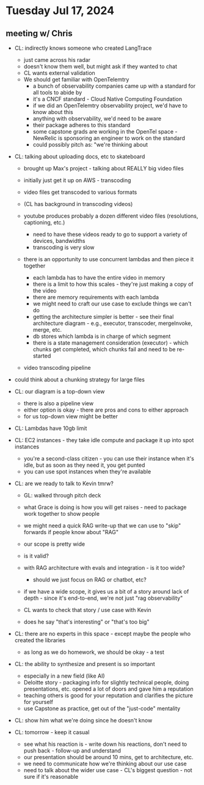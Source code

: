 # Tuesday Jul 17, 2024

## meeting w/ Chris

- CL:  indirectly knows someone who created LangTrace
  - just came across his radar
  - doesn't know them well, but might ask if they wanted to chat
  - CL wants external validation
  - We should get familiar with OpenTelemtry
    - a bunch of observability companies came up with a standard for all tools to abide by
    - it's a CNCF standard - Cloud Native Computing Foundation
    - if we did an OpenTelemtry observability project, we'd have to know about this
    - anything with observability, we'd need to be aware
    - their package adheres to this standard
    - some capstone grads are working in the OpenTel space - NewRelic is sponsoring an engineer to work on the standard
    - could possibly pitch as:  "we're thinking about 


- CL:  talking about uploading docs, etc to skateboard
  - brought up Max's project - talking about REALLY big video files
  - initially just get it up on AWS - transcoding
  - video files get transcoded to various formats
  - (CL has background in transcoding videos)
  - youtube produces probably a dozen different video files (resolutions, captioning, etc.)
    - need to have these videos ready to go to support a variety of devices, bandwidths
    - transcoding is very slow
  - there is an opportunity to use concurrent lambdas and then piece it together
    - each lambda has to have the entire video in memory
    - there is a limit to how this scales - they're just making a copy of the video
    - there are memory requirements with each lambda
    - we might need to craft our use case to exclude things we can't do
    - getting the architecture simpler is better - see their final architecture diagram - e.g., executor, transcoder, mergeInvoke, merge, etc.
    - db stores which lambda is in charge of which segment
    - there is a state management consideration (executor) - which chunks get completed, which chunks fail and need to be re-started

  - video transcoding pipeline

- could think about a chunking strategy for large files

- CL:  our diagram is a top-down view
  - there is also a pipeline view
  - either option is okay - there are pros and cons to either approach
  - for us top-down view might be better

- CL: Lambdas have 10gb limit

- CL:  EC2 instances - they take idle compute and package it up into spot instances
  - you're a second-class citizen - you can use their instance when it's idle, but as soon as they need it, you get punted
  - you can use spot instances when they're available


- CL:  are we ready to talk to Kevin tmrw?
  - GL:  walked through pitch deck
  - what Grace is doing is how you will get raises - need to package work together to show people

  - we might need a quick RAG write-up that we can use to "skip" forwards if people know about "RAG"

  - our scope is pretty wide
  - is it valid?
  - with RAG architecture with evals and integration - is it too wide?
    - should we just focus on RAG or chatbot, etc?
  - if we have a wide scope, it gives us a bit of a story around lack of depth - since it's end-to-end, we're not just "rag observability"
  - CL wants to check that story / use case with Kevin
  - does he say "that's interesting" or "that's too big"

- CL:  there are no experts in this space - except maybe the people who created the libraries
  - as long as we do homework, we should be okay - a test


- CL:  the ability to synthesize and present is so important
  - especially in a new field (like AI)
  - Deloitte story - packaging info for slightly technical people, doing presentations, etc. opened a lot of doors and gave him a reputation
  - teaching others is good for your reputation and clarifies the picture for yourself
  - use Capstone as practice, get out of the "just-code" mentality

- CL:  show him what we're doing since he doesn't know

- CL: tomorrow - keep it casual
  - see what his reaction is - write down his reactions, don't need to push back - follow-up and understand
  - our presentation should be around 10 mins, get to architecture, etc.
  - we need to communicate how we're thinking about our use case
  - need to talk about the wider use case - CL's biggest question - not sure if it's reasonable



